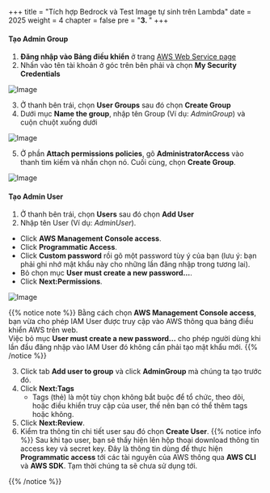 +++
title = "Tích hợp Bedrock và Test Image tự sinh trên Lambda"
date = 2025
weight = 4
chapter = false
pre = "<b>3. </b>"
+++

#### Tạo Admin Group

1. **Đăng nhập vào Bảng điều khiển** ở trang [AWS Web Service page](https://aws.amazon.com/)
2. Nhấn vào tên tài khoản ở góc trên bên phải và chọn **My Security Credentials**

![Image](/images/1-account-setup/MySecurity.png?width=15pc)

3. Ở thanh bên trái, chọn **User Groups** sau đó chọn **Create Group**
4. Dưới mục **Name the group**, nhập tên Group (Ví dụ: _AdminGroup_) và cuộn chuột xuống dưới

![Image](/images/1-account-setup/GroupName.png?width=90pc)

5. Ở phần **Attach permissions policies**, gõ **AdministratorAccess** vào thanh tìm kiếm và nhấn chọn nó. Cuối cùng, chọn **Create Group**.

![Image](/images/1-account-setup/GroupPolicy.png?width=90pc)

#### Tạo Admin User

1. Ở thanh bên trái, chọn **Users** sau đó chọn **Add User**
2. Nhập tên User (Ví dụ: _AdminUser_).

-   Click **AWS Management Console access**.
-   Click **Programmatic Access**.
-   Click **Custom password** rồi gõ một password tùy ý của bạn (lưu ý: bạn phải ghi nhớ mật khẩu này cho những lần đăng nhập trong tương lai).
-   Bỏ chọn mục **User must create a new password...**.
-   Click **Next:Permissions**.

![Image](/images/1-account-setup/AddUser.png?width=90pc)

{{% notice note %}}
Bằng cách chọn **AWS Management Console access**, bạn vừa cho phép IAM User được truy cập vào AWS thông qua bảng điều khiển AWS trên web.\
 Việc bỏ mục **User must create a new password...** cho phép người dùng khi lần đầu đăng nhập vào IAM User đó không cần phải tạo mật khẩu mới.
{{% /notice %}}

3. Click tab **Add user to group** và click **AdminGroup** mà chúng ta tạo trước đó.
4. Click **Next:Tags**
    - Tags (thẻ) là một tùy chọn không bắt buộc để tổ chức, theo dõi, hoặc điều khiển truy cập của user, thế nên bạn có thể thêm tags hoặc không.
5. Click **Next:Review**.
6. Kiểm tra thông tin chi tiết user sau đó chọn **Create User**.
   {{% notice info %}}
   Sau khi tạo user, bạn sẽ thấy hiện lên hộp thoại download thông tin access key và secret key. Đây là thông tin dùng để thực hiện **Programmatic access** tới các tài nguyên của AWS thông qua **AWS CLI** và **AWS SDK**. Tạm thời chúng ta sẽ chưa sử dụng tới.

{{% /notice %}}

